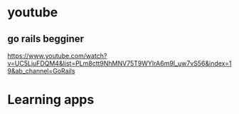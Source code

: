 # youtube
## go rails begginer
https://www.youtube.com/watch?v=UC5LjuFDQM4&list=PLm8ctt9NhMNV75T9WYIrA6m9I_uw7vS56&index=19&ab_channel=GoRails
# Learning apps
